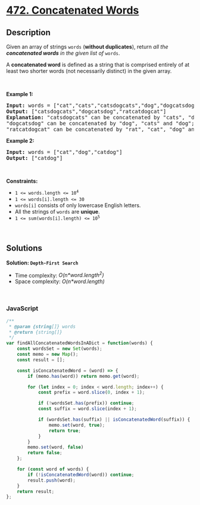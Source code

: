 # [472. Concatenated Words](https://leetcode.com/problems/concatenated-words)

## Description

<div class="elfjS" data-track-load="description_content"><p>Given an array of strings <code>words</code> (<strong>without duplicates</strong>), return <em>all the <strong>concatenated words</strong> in the given list of</em> <code>words</code>.</p>

<p>A <strong>concatenated word</strong> is defined as a string that is comprised entirely of at least two shorter words (not necessarily distinct)&nbsp;in the given array.</p>

<p>&nbsp;</p>
<p><strong class="example">Example 1:</strong></p>

<pre><strong>Input:</strong> words = ["cat","cats","catsdogcats","dog","dogcatsdog","hippopotamuses","rat","ratcatdogcat"]
<strong>Output:</strong> ["catsdogcats","dogcatsdog","ratcatdogcat"]
<strong>Explanation:</strong> "catsdogcats" can be concatenated by "cats", "dog" and "cats"; 
"dogcatsdog" can be concatenated by "dog", "cats" and "dog"; 
"ratcatdogcat" can be concatenated by "rat", "cat", "dog" and "cat".</pre>

<p><strong class="example">Example 2:</strong></p>

<pre><strong>Input:</strong> words = ["cat","dog","catdog"]
<strong>Output:</strong> ["catdog"]
</pre>

<p>&nbsp;</p>
<p><strong>Constraints:</strong></p>

<ul>
	<li><code>1 &lt;= words.length &lt;= 10<sup>4</sup></code></li>
	<li><code>1 &lt;= words[i].length &lt;= 30</code></li>
	<li><code>words[i]</code> consists of only lowercase English letters.</li>
	<li>All the strings of <code>words</code> are <strong>unique</strong>.</li>
	<li><code>1 &lt;= sum(words[i].length) &lt;= 10<sup>5</sup></code></li>
</ul>
</div>

<p>&nbsp;</p>

## Solutions

**Solution: `Depth-First Search`**
- Time complexity: <em>O(n*word.length<sup>2</sup>)</em>
- Space complexity: <em>O(n*word.length)</em>

<p>&nbsp;</p>

### **JavaScript**

```js
/**
 * @param {string[]} words
 * @return {string[]}
 */
var findAllConcatenatedWordsInADict = function(words) {
    const wordsSet = new Set(words);
    const memo = new Map();
    const result = [];

    const isConcatenatedWord = (word) => {
        if (memo.has(word)) return memo.get(word);

        for (let index = 0; index < word.length; index++) {
            const prefix = word.slice(0, index + 1);

            if (!wordsSet.has(prefix)) continue;
            const suffix = word.slice(index + 1);

            if (wordsSet.has(suffix) || isConcatenatedWord(suffix)) {
                memo.set(word, true);
                return true;
            }
        }
        memo.set(word, false)
        return false;
    };

    for (const word of words) {
        if (!isConcatenatedWord(word)) continue;
        result.push(word);
    }
    return result;
};
```
